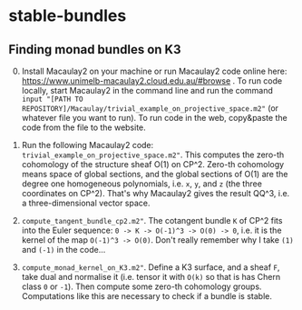# stable-bundles

## Finding monad bundles on K3

0. Install Macaulay2 on your machine or run Macaulay2 code online here: https://www.unimelb-macaulay2.cloud.edu.au/#browse . To run code locally, start Macaulay2 in the command line and run the command ```input "[PATH TO REPOSITORY]/Macaulay/trivial_example_on_projective_space.m2"``` (or whatever file you want to run). To run code in the web, copy&paste the code from the file to the website.

1. Run the following Macaulay2 code: ```trivial_example_on_projective_space.m2"```.
 This computes the zero-th cohomology of the structure sheaf O(1) on CP^2. Zero-th cohomology means space of global sections, and the global sections of O(1) are the degree one homogeneous polynomials, i.e. ```x```, ```y```, and ```z``` (the three coordinates on CP^2). That's why Macaulay2 gives the result QQ^3, i.e. a three-dimensional vector space.
   
2. ```compute_tangent_bundle_cp2.m2"```. The cotangent bundle ```K``` of CP^2 fits into the Euler sequence:
 ```0 -> K -> O(-1)^3 -> O(0) -> 0```, i.e. it is the kernel of the map ```O(-1)^3 -> O(0)```. Don't really remember why I take ```(1)``` and ```(-1)``` in the code...
   
3. ```compute_monad_kernel_on_K3.m2"```. Define a K3 surface, and a sheaf ```F```, take dual and normalise it (i.e. tensor it with ```O(k)``` so that is has Chern class ```0``` or ```-1```). Then compute some zero-th cohomology groups. Computations like this are necessary to check if a bundle is stable.